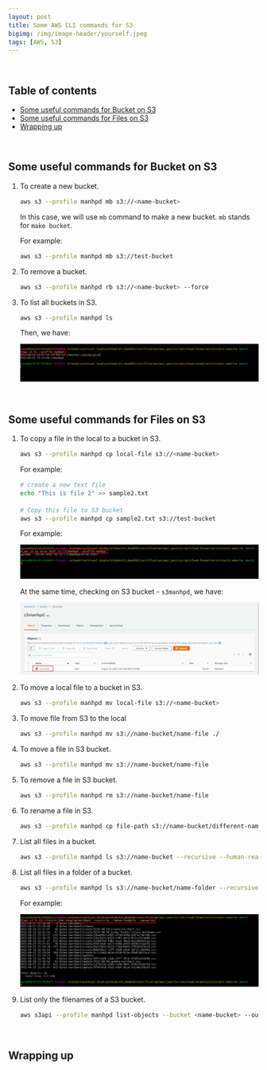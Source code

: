 ```yaml
---
layout: post
title: Some AWS CLI commands for S3
bigimg: /img/image-header/yourself.jpeg
tags: [AWS, S3]
---
```





<br>

## Table of contents
- [Some useful commands for Bucket on S3](#some-useful-commands-for-bucket-on-s3)
- [Some useful commands for Files on S3](#some-useful-commands-for-files-on-s3)
- [Wrapping up](#wrapping-up)


<br>

## Some useful commands for Bucket on S3

1. To create a new bucket.

    ```bash
    aws s3 --profile manhpd mb s3://<name-bucket>
    ```

    In this case, we will use `mb` command to make a new bucket. `mb` stands for `make bucket`.

    For example:

    ```bash
    aws s3 --profile manhpd mb s3://test-bucket
    ```

2. To remove a bucket.

    ```bash
    aws s3 --profile manhpd rb s3://<name-bucket> --force
    ```

3. To list all buckets in S3.

    ```bash
    aws s3 --profile manhpd ls
    ```

    Then, we have:

    ![](../img/cloud/aws/s3/setup/s3-setup-1.png)


<br>

## Some useful commands for Files on S3

1. To copy a file in the local to a bucket in S3.

    ```bash
    aws s3 --profile manhpd cp local-file s3://<name-bucket>
    ```

    For example:

    ```bash
    # create a new text file
    echo "This is file 2" >> sample2.txt

    # Copy this file to S3 bucket
    aws s3 --profile manhpd cp sample2.txt s3://test-bucket
    ```

    For example:

    ![](../img/cloud/aws/s3/setup/s3-setup-2.png)

    At the same time, checking on S3 bucket - `s3manhpd`, we have:

    ![](../img/cloud/aws/s3/setup/s3-setup-3.png)

2. To move a local file to a bucket in S3.

    ```bash
    aws s3 --profile manhpd mv local-file s3://<name-bucket>
    ```

3. To move file from S3 to the local

    ```bash
    aws s3 --profile manhpd mv s3://name-bucket/name-file ./
    ```

4. To move a file in S3 bucket.

    ```bash
    aws s3 --profile manhpd mv s3://name-bucket/name-file
    ```

5. To remove a file in S3 bucket.

    ```bash
    aws s3 --profile manhpd rm s3://name-bucket/name-file
    ```

6. To rename a file in S3.

    ```bash
    aws s3 --profile manhpd cp file-path s3://name-bucket/different-name-file
    ```

7. List all files in a bucket.

    ```bash
    aws s3 --profile manhpd ls s3://name-bucket --recursive --human-readable --summarize
    ```

8. List all files in a folder of a bucket.

    ```bash
    aws s3 --profile manhpd ls s3://name-bucket/name-folder --recursive --human-readable --summarize
    ```

    For example:

    ![](../img/cloud/aws/s3/setup/s3-setup-4.png)

9. List only the filenames of a S3 bucket.

    ```bash
    aws s3api --profile manhpd list-objects --bucket <name-bucket> --output text --query "Contents[].{Key: Key}"
    ```


<br>

## Wrapping up




